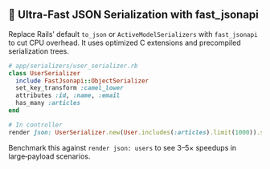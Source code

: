 ## 🚀 Ultra-Fast JSON Serialization with fast_jsonapi

Replace Rails’ default `to_json` or `ActiveModelSerializers` with `fast_jsonapi` to cut CPU overhead. It uses optimized C extensions and precompiled serialization trees.

```ruby
# app/serializers/user_serializer.rb
class UserSerializer
  include FastJsonapi::ObjectSerializer
  set_key_transform :camel_lower
  attributes :id, :name, :email
  has_many :articles
end
```

```ruby
# In controller
render json: UserSerializer.new(User.includes(:articles).limit(1000)).serialized_json
```

Benchmark this against `render json: users` to see 3–5× speedups in large‑payload scenarios.